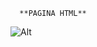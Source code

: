       **PAGINA HTML**

![Alt](https://www.bing.com/images/search?view=detailV2&ccid=qFTy%2fNcw&id=3DFCB7C462DCA5FF462F3AC90AA35F62344419B5&thid=OIP.qFTy_NcwXURpAcsoHxhl6wHaHa&mediaurl=https%3a%2f%2fpng.pngtree.com%2fpng-clipart%2f20230622%2foriginal%2fpngtree-logo-html-css-icone-and-png-image_9202872.png&cdnurl=https%3a%2f%2fth.bing.com%2fth%2fid%2fR.a854f2fcd7305d446901cb281f1865eb%3frik%3dtRlENGJfowrJOg%26pid%3dImgRaw%26r%3d0&exph=1200&expw=1200&q=HTML&simid=608045839576599293&FORM=IRPRST&ck=82670BDEFC402ABB997CCE2EAD559443&selectedIndex=8&itb=1)
